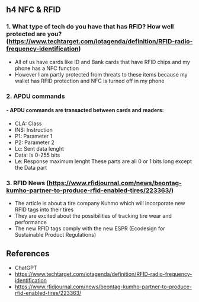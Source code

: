 ## h4 NFC & RFID

### 1. What type of tech do you have that has RFID? How well protected are you? (https://www.techtarget.com/iotagenda/definition/RFID-radio-frequency-identification)
- All of us have cards like ID and Bank cards that have RFID chips and my phone has a NFC function
- However I am partly protected from threats to these items because my wallet has RFID protection and NFC is turned off in my phone

### 2. APDU commands
#### - APDU commands are transacted between cards and readers:
- CLA: Class
- INS: Instruction
- P1: Parameter 1
- P2: Parameter 2
- Lc: Sent data lenght
- Data: Is 0-255 bits
- Le: Response maximum lenght
These parts are all 0 or 1 bits long except the Data part

### 3. RFID News (https://www.rfidjournal.com/news/beontag-kumho-partner-to-produce-rfid-enabled-tires/223363/)
- The article is about a tire company Kuhmo which will incorporate new RFID tags into their tires
- They are excited about the possibilities of tracking tire wear and performance
- The new RFID tags comply with the new ESPR (Ecodesign for Sustainable Product Regulations)


## References
- ChatGPT
- https://www.techtarget.com/iotagenda/definition/RFID-radio-frequency-identification
- https://www.rfidjournal.com/news/beontag-kumho-partner-to-produce-rfid-enabled-tires/223363/
